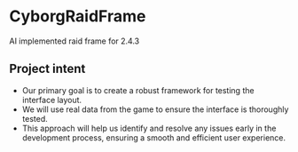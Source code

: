 # CyborgRaidFrame
AI implemented raid frame for 2.4.3

## Project intent

* Our primary goal is to create a robust framework for testing the interface layout.
* We will use real data from the game to ensure the interface is thoroughly tested.
* This approach will help us identify and resolve any issues early in the development process, ensuring a smooth and efficient user experience.
